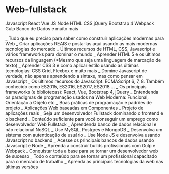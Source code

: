 # Web-fullstack
 Javascript React Vue JS Node HTML CSS jQuery Bootstrap 4 Webpack Gulp Banco de Dados e muito mais

  _ Tudo que eu preciso para saber como construir aplicações modernas para Web
  _ Criar aplicações REAIS e posta-las aqui usando as mais modernas tecnologias do mercado
  _ Últimos recursos de HTML, CSS, Javascript e vários frameworks para dominar o mundo
  _ Aprender HTML 5 e os últimos recursos da linguagem (*Mesmo que seja uma linguagem de marcação de texto)
  _ Aprender CSS 3 e como aplicar estilo usando as últimas tecnologias: CSS Grid, Flexbox e muito mais
  _ Domine Javascript de verdade, não apenas aprendendo a sintaxe, mas como pensar em Javascript
  _ Os últimos recursos do Javascript: ECMAScript 6, 7, 8. Também conhecido como ES2015, ES2016, ES2017, ES2018 ...
  _ Os principais frameworks (e bibliotecas): React, Vue, Bootstrap 4, jQuery
  _ Entendenda os paradigmas de programação usados na Web Moderna: Funcional, Orientação a Objeto etc
  _ Boas práticas de programação e padrões de projeto
  _ Aplicações Web baseadas em Componentes
  _ Projeto de aplicações reais
  _ Seja um desenvolvedor Fullstack dominando o frontend e o backend
  _ Conteúdo suficiente para você conseguir um emprego como desenvolvedor Web Fullstack
  _ Aprendenda banco de dados relacional e não relacional NoSQL
  _ Use MySQL, Postgres e MongoDB
  _ Desenvolva um sistema com autenticação de usuário
  _ Use Node JS e desenvolva usando Javascript no backend
  _ Acesse os principais bancos de dados usando Javascript e Node
  _ Aprenda a construir builds profissionais com Gulp e Webpack
  _ Conquistar toda a base para se tornar um desenvolvedor web de sucesso
  _ Todo o conteúdo para se tornar um profissional capacitado para o mercado de trabalho
  _ Aprenda as principais tecnologias da web nas últimas versões
